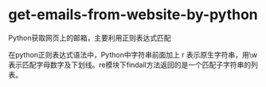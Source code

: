 # get-emails-from-website-by-python
Python获取网页上的邮箱，主要利用正则表达式匹配

在python正则表达式语法中，Python中字符串前面加上 r 表示原生字符串，用\w表示匹配字母数字及下划线。re模块下findall方法返回的是一个匹配子字符串的列表。
